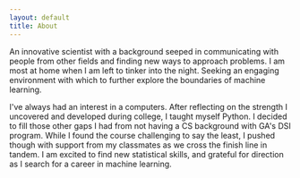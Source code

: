 ```yaml
---
layout: default
title: About
---
```


An innovative scientist with a background seeped in communicating with people from other fields and finding new ways to approach problems. I am most at home when I am left to tinker into the night. Seeking an engaging environment with which to further explore the boundaries of machine learning.

  I've always had an interest in a computers. After reflecting on the strength I uncovered and developed during college, I taught myself Python. I decided to fill those other gaps I had from not having a CS background with GA's DSI program. While I found the course challenging to say the least, I pushed though with support from my classmates as we cross the finish line in tandem. I am excited to find new statistical skills, and grateful for direction as I search for a career in machine learning.
